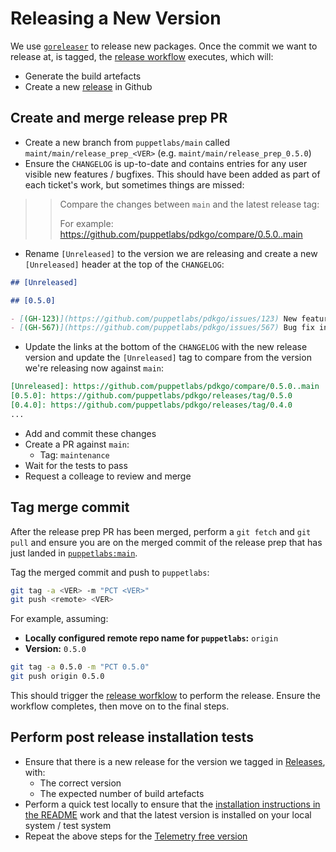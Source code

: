 # Releasing a New Version

We use [`goreleaser`](https://github.com/goreleaser/goreleaser) to release new packages.
Once the commit we want to release at, is tagged, the [release workflow](https://github.com/puppetlabs/pdkgo/blob/main/.github/workflows/release.yml) executes, which will:
- Generate the build artefacts
- Create a new [release](https://github.com/puppetlabs/pdkgo/releases) in Github

## Create and merge release prep PR

- Create a new branch from `puppetlabs/main` called `maint/main/release_prep_<VER>` (e.g. `maint/main/release_prep_0.5.0`)
- Ensure the `CHANGELOG` is up-to-date and contains entries for any user visible new features / bugfixes. This should have been added as part of each ticket's work, but sometimes things are missed:

>> Compare the changes between `main` and the latest release tag:
>>
>> For example: https://github.com/puppetlabs/pdkgo/compare/0.5.0..main

- Rename `[Unreleased]` to the version we are releasing and create a new `[Unreleased]` header at the top of the `CHANGELOG`:

```md
## [Unreleased]

## [0.5.0]

- [(GH-123)](https://github.com/puppetlabs/pdkgo/issues/123) New feature in 0.5.0
- [(GH-567)](https://github.com/puppetlabs/pdkgo/issues/567) Bug fix in 0.5.0
```

- Update the links at the bottom of the `CHANGELOG` with the new release version and update the `[Unreleased]` tag to compare from the version we're releasing now against `main`:

```md
[Unreleased]: https://github.com/puppetlabs/pdkgo/compare/0.5.0..main
[0.5.0]: https://github.com/puppetlabs/pdkgo/releases/tag/0.5.0
[0.4.0]: https://github.com/puppetlabs/pdkgo/releases/tag/0.4.0
...
```

- Add and commit these changes
- Create a PR against `main`:
  - Tag: `maintenance`
- Wait for the tests to pass
- Request a colleage to review and merge

## Tag merge commit

After the release prep PR has been merged, perform a `git fetch` and `git pull` and ensure you are on the merged commit of the release prep that has just landed in [`puppetlabs:main`](https://github.com/puppetlabs/pdkgo/commits/main).

Tag the merged commit and push to `puppetlabs`:

```sh
git tag -a <VER> -m "PCT <VER>"
git push <remote> <VER>
```

For example, assuming:
- **Locally configured remote repo name for `puppetlabs`:** `origin`
- **Version:** `0.5.0`

```sh
git tag -a 0.5.0 -m "PCT 0.5.0"
git push origin 0.5.0
```

This should trigger the [release worfklow](https://github.com/puppetlabs/pdkgo/actions/workflows/release.yml) to perform the release.
Ensure the workflow completes, then move on to the final steps.

## Perform post release installation tests

- Ensure that there is a new release for the version we tagged in [Releases](https://github.com/puppetlabs/pdkgo/releases), with:
  - The correct version
  - The expected number of build artefacts
- Perform a quick test locally to ensure that the [installation instructions in the README](https://github.com/puppetlabs/pdkgo/blob/main/README.md#installing) work and that the latest version is installed on your local system / test system
- Repeat the above steps for the [Telemetry free version](https://github.com/puppetlabs/pdkgo/blob/main/README.md#installing-telemetry-free-version)
